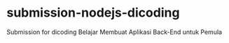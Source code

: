# submission-nodejs-dicoding
Submission for dicoding Belajar Membuat Aplikasi Back-End untuk Pemula
